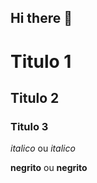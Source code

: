 ## Hi there 👋
<!-- Cabeçalho -->

# Titulo 1
## Titulo 2
### Titulo 3

*italico* ou _italico_

**negrito** ou __negrito__


<!--
**StheEstuda/StheEstuda** is a ✨ _special_ ✨ repository because its `README.md` (this file) appears on your GitHub profile.

Here are some ideas to get you started:

- 🔭 I’m currently working on ...
- 🌱 I’m currently learning ...
- 👯 I’m looking to collaborate on ...
- 🤔 I’m looking for help with ...
- 💬 Ask me about ...
- 📫 How to reach me: ...
- 😄 Pronouns: ...
- ⚡ Fun fact: ...
-->
